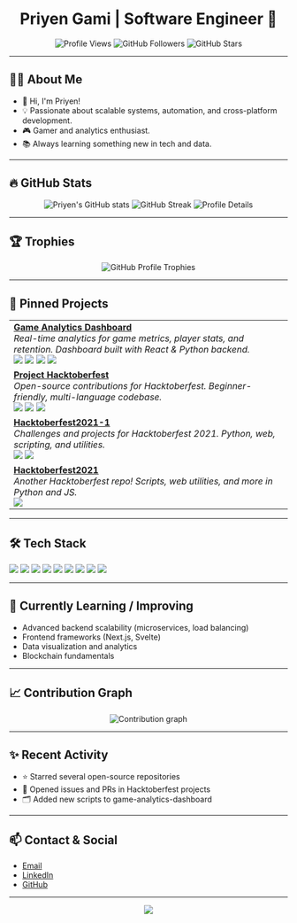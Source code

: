 <h1 align="center">Priyen Gami | Software Engineer 🚀</h1>
<p align="center">
  <img src="https://komarev.com/ghpvc/?username=priyen1912&label=Profile%20Views&color=brightgreen&style=flat-square" alt="Profile Views"/>
  <img src="https://img.shields.io/github/followers/priyen1912?style=social" alt="GitHub Followers"/>
  <img src="https://img.shields.io/github/stars/priyen1912?style=social" alt="GitHub Stars"/>
</p>

---

## 🧑‍💻 About Me

- 👋 Hi, I'm Priyen!
- 💡 Passionate about scalable systems, automation, and cross-platform development.
- 🎮 Gamer and analytics enthusiast.
- 📚 Always learning something new in tech and data.

---

## 🔥 GitHub Stats

<p align="center">
  <img src="https://github-readme-stats.vercel.app/api?username=priyen1912&show_icons=true&theme=radical&hide_title=true" alt="Priyen's GitHub stats">
  <img src="https://github-readme-streak-stats.herokuapp.com/?user=priyen1912&theme=radical" alt="GitHub Streak">
  <img src="https://github-profile-summary-cards.vercel.app/api/cards/profile-details?username=priyen1912&theme=github_dark" alt="Profile Details">
</p>

---

## 🏆 Trophies

<p align="center">
  <img src="https://github-profile-trophy.vercel.app/?username=priyen1912&theme=onedark&margin-w=8" alt="GitHub Profile Trophies">
</p>

---

## 🚀 Pinned Projects

<table>
  <tr>
    <td>
      <a href="https://github.com/priyen1912/game-analytics-dashboard">
        <b>Game Analytics Dashboard</b>
      </a><br>
      <i>Real-time analytics for game metrics, player stats, and retention. Dashboard built with React & Python backend.</i><br>
      <img src="https://img.shields.io/github/languages/top/priyen1912/game-analytics-dashboard" />
      <img src="https://img.shields.io/github/stars/priyen1912/game-analytics-dashboard" />
      <img src="https://img.shields.io/github/issues/priyen1912/game-analytics-dashboard" />
      <img src="https://img.shields.io/github/last-commit/priyen1912/game-analytics-dashboard" />
    </td>
  </tr>
  <tr>
    <td>
      <a href="https://github.com/priyen1912/projecthactoberfest">
        <b>Project Hacktoberfest</b>
      </a><br>
      <i>Open-source contributions for Hacktoberfest. Beginner-friendly, multi-language codebase.</i><br>
      <img src="https://img.shields.io/github/languages/top/priyen1912/projecthactoberfest" />
      <img src="https://img.shields.io/github/stars/priyen1912/projecthactoberfest" />
      <img src="https://img.shields.io/github/issues/priyen1912/projecthactoberfest" />
    </td>
  </tr>
  <tr>
    <td>
      <a href="https://github.com/priyen1912/Hacktoberfest2021-1">
        <b>Hacktoberfest2021-1</b>
      </a><br>
      <i>Challenges and projects for Hacktoberfest 2021. Python, web, scripting, and utilities.</i><br>
      <img src="https://img.shields.io/github/languages/top/priyen1912/Hacktoberfest2021-1" />
      <img src="https://img.shields.io/github/stars/priyen1912/Hacktoberfest2021-1" />
    </td>
  </tr>
  <tr>
    <td>
      <a href="https://github.com/priyen1912/hacktoberfest2021">
        <b>Hacktoberfest2021</b>
      </a><br>
      <i>Another Hacktoberfest repo! Scripts, web utilities, and more in Python and JS.</i><br>
      <img src="https://img.shields.io/github/languages/top/priyen1912/hacktoberfest2021" />
    </td>
  </tr>
</table>

---

## 🛠️ Tech Stack

<p align="left">
  <img src="https://img.shields.io/badge/Python-blue?logo=python" />
  <img src="https://img.shields.io/badge/C++-blue?logo=cplusplus" />
  <img src="https://img.shields.io/badge/React-blue?logo=react" />
  <img src="https://img.shields.io/badge/Docker-blue?logo=docker" />
  <img src="https://img.shields.io/badge/Kubernetes-blue?logo=kubernetes" />
  <img src="https://img.shields.io/badge/AWS-blue?logo=amazonaws" />
  <img src="https://img.shields.io/badge/PostgreSQL-blue?logo=postgresql" />
  <img src="https://img.shields.io/badge/Bash-blue?logo=gnubash" />
  <img src="https://img.shields.io/badge/GitHub%20Actions-blue?logo=githubactions" />
</p>

---

## 🌱 Currently Learning / Improving

- Advanced backend scalability (microservices, load balancing)
- Frontend frameworks (Next.js, Svelte)
- Data visualization and analytics
- Blockchain fundamentals

---

## 📈 Contribution Graph

<p align="center">
  <img src="https://github-readme-activity-graph.vercel.app/graph?username=priyen1912&theme=github-compact" alt="Contribution graph"/>
</p>

---

## ✨ Recent Activity

<!-- Replace with actual feed if using automation tools -->
- ⭐ Starred several open-source repositories
- 📝 Opened issues and PRs in Hacktoberfest projects
- 🗂️ Added new scripts to game-analytics-dashboard

---

## 📫 Contact & Social

- <a href="mailto:priyen.gami@example.com">Email</a>
- <a href="https://www.linkedin.com/in/priyen-gami-109ab0171/">LinkedIn</a>
- <a href="https://github.com/priyen1912">GitHub</a>

---

<p align="center">
  <img src="https://readme-typing-svg.herokuapp.com/?lines=Thanks+for+visiting+my+profile!;Happy+Coding!&center=true&width=380&height=45">
</p>
